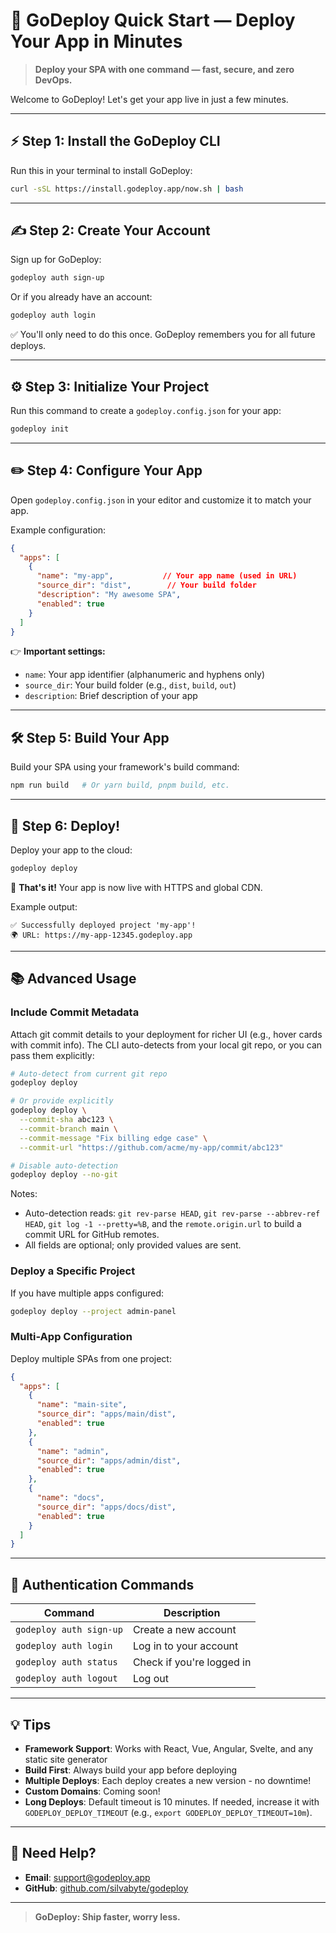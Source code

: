 # 🚀 GoDeploy Quick Start — Deploy Your App in Minutes

> **Deploy your SPA with one command — fast, secure, and zero DevOps.**

Welcome to GoDeploy! Let's get your app live in just a few minutes.

---

## ⚡ Step 1: Install the GoDeploy CLI

Run this in your terminal to install GoDeploy:

```bash
curl -sSL https://install.godeploy.app/now.sh | bash
```

---

## ✍️ Step 2: Create Your Account

Sign up for GoDeploy:

```bash
godeploy auth sign-up
```

Or if you already have an account:

```bash
godeploy auth login
```

✅ You'll only need to do this once. GoDeploy remembers you for all future deploys.

---

## ⚙️ Step 3: Initialize Your Project

Run this command to create a `godeploy.config.json` for your app:

```bash
godeploy init
```

---

## ✏️ Step 4: Configure Your App

Open `godeploy.config.json` in your editor and customize it to match your app.

Example configuration:

```json
{
  "apps": [
    {
      "name": "my-app",           // Your app name (used in URL)
      "source_dir": "dist",        // Your build folder
      "description": "My awesome SPA",
      "enabled": true
    }
  ]
}
```

👉 **Important settings:**
- `name`: Your app identifier (alphanumeric and hyphens only)
- `source_dir`: Your build folder (e.g., `dist`, `build`, `out`)
- `description`: Brief description of your app

---

## 🛠️ Step 5: Build Your App

Build your SPA using your framework's build command:

```bash
npm run build   # Or yarn build, pnpm build, etc.
```

---

## 🚀 Step 6: Deploy!

Deploy your app to the cloud:

```bash
godeploy deploy
```

🎉 **That's it!** Your app is now live with HTTPS and global CDN.

Example output:
```
✅ Successfully deployed project 'my-app'!
🌍 URL: https://my-app-12345.godeploy.app
```

---

## 📚 Advanced Usage

### Include Commit Metadata

Attach git commit details to your deployment for richer UI (e.g., hover cards with commit info). The CLI auto-detects from your local git repo, or you can pass them explicitly:

```bash
# Auto-detect from current git repo
godeploy deploy

# Or provide explicitly
godeploy deploy \
  --commit-sha abc123 \
  --commit-branch main \
  --commit-message "Fix billing edge case" \
  --commit-url "https://github.com/acme/my-app/commit/abc123"

# Disable auto-detection
godeploy deploy --no-git
```

Notes:
- Auto-detection reads: `git rev-parse HEAD`, `git rev-parse --abbrev-ref HEAD`, `git log -1 --pretty=%B`, and the `remote.origin.url` to build a commit URL for GitHub remotes.
- All fields are optional; only provided values are sent.

### Deploy a Specific Project

If you have multiple apps configured:

```bash
godeploy deploy --project admin-panel
```

### Multi-App Configuration

Deploy multiple SPAs from one project:

```json
{
  "apps": [
    {
      "name": "main-site",
      "source_dir": "apps/main/dist",
      "enabled": true
    },
    {
      "name": "admin",
      "source_dir": "apps/admin/dist",
      "enabled": true
    },
    {
      "name": "docs",
      "source_dir": "apps/docs/dist",
      "enabled": true
    }
  ]
}
```

---

## 🔑 Authentication Commands

| Command | Description |
|---------|-------------|
| `godeploy auth sign-up` | Create a new account |
| `godeploy auth login` | Log in to your account |
| `godeploy auth status` | Check if you're logged in |
| `godeploy auth logout` | Log out |

---

## 💡 Tips

- **Framework Support**: Works with React, Vue, Angular, Svelte, and any static site generator
- **Build First**: Always build your app before deploying
- **Multiple Deploys**: Each deploy creates a new version - no downtime!
- **Custom Domains**: Coming soon!
- **Long Deploys**: Default timeout is 10 minutes. If needed, increase it with `GODEPLOY_DEPLOY_TIMEOUT` (e.g., `export GODEPLOY_DEPLOY_TIMEOUT=10m`).

---

## 🤝 Need Help?

- **Email**: [support@godeploy.app](mailto:support@godeploy.app)
- **GitHub**: [github.com/silvabyte/godeploy](https://github.com/silvabyte/godeploy)

---

> **GoDeploy: Ship faster, worry less.**
